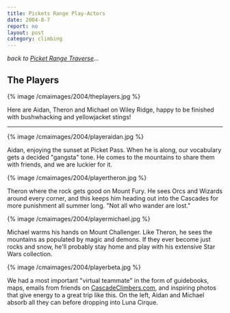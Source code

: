 ```yaml
---
title: Pickets Range Play-Actors
date: 2004-8-7
report: no
layout: post
category: climbing
---
```


_back to [Picket Range Traverse](/cma/2004/pickets.html)..._

The Players
---
{% image /cmaimages/2004/theplayers.jpg %}

Here are Aidan, Theron and Michael on Wiley Ridge, happy to be finished with
bushwhacking and yellowjacket stings! 

---

{% image /cmaimages/2004/playeraidan.jpg %}

Aidan, enjoying the sunset at Picket Pass. When he is along, our
vocabulary gets a decided "gangsta" tone. He comes to the mountains to
share them with friends, and we are luckier for it.

{% image /cmaimages/2004/playertheron.jpg %}

Theron where the rock gets good on Mount Fury. He sees Orcs and
Wizards around every corner, and this keeps him heading out into the
Cascades for more punishment all summer long. "Not all who wander are
lost."

{% image /cmaimages/2004/playermichael.jpg %}

Michael warms his hands on Mount Challenger. Like Theron, he sees
the mountains as populated by magic and demons. If they ever become just
rocks and snow, he'll probably stay home and play with his extensive
Star Wars collection.


{% image /cmaimages/2004/playerbeta.jpg %}

We had a most important "virtual teammate" in the form of guidebooks,
maps, emails from friends on 
[CascadeClimbers.com](https://www.cascadeclimbers.com), and inspiring
photos that give energy to a great trip like this. On the left,
Aidan and Michael absorb all they can before dropping into Luna Cirque.

